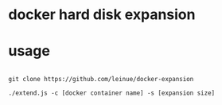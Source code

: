 # docker hard disk expansion

# usage

``` shell

git clone https://github.com/leinue/docker-expansion

./extend.js -c [docker container name] -s [expansion size]

```
